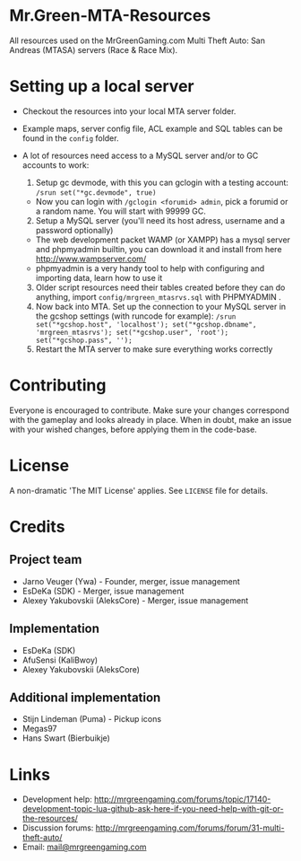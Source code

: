 # Mr.Green-MTA-Resources
All resources used on the MrGreenGaming.com Multi Theft Auto: San Andreas (MTASA) servers (Race &amp; Race Mix).
# Setting up a local server
- Checkout the resources into your local MTA server folder.
- Example maps, server config file, ACL example and SQL tables can be found in the `config` folder.
- A lot of resources need access to a MySQL server and/or to GC accounts to work:

  1. Setup gc devmode, with this you can gclogin with a testing account: `/srun set("*gc.devmode", true)`
    * Now you can login with `/gclogin <forumid> admin`, pick a forumid or a random name. You will start with 99999 GC.
  2. Setup a MySQL server (you'll need its host adress, username and a password optionally)
    * The web development packet WAMP (or XAMPP) has a mysql server and phpmyadmin builtin, you can download it and install from here http://www.wampserver.com/
    * phpmyadmin is a very handy tool to help with configuring and importing data, learn how to use it
  3. Older script resources need their tables created before they can do anything, import `config/mrgreen_mtasrvs.sql` with PHPMYADMIN .
  4. Now back into MTA. Set up the connection to your MySQL server in the gcshop settings (with runcode for example): `/srun set("*gcshop.host", 'localhost'); set("*gcshop.dbname", 'mrgreen_mtasrvs'); set("*gcshop.user", 'root'); set("*gcshop.pass", '');`
  5. Restart the MTA server to make sure everything works correctly
	
# Contributing
Everyone is encouraged to contribute. Make sure your changes correspond with the gameplay and looks already in place. When in doubt, make an issue with your wished changes, before applying them in the code-base.

# License
A non-dramatic 'The MIT License' applies. See `LICENSE` file for details.

# Credits
## Project team
* Jarno Veuger (Ywa) - Founder, merger, issue management
* EsDeKa (SDK) - Merger, issue management
* Alexey Yakubovskii (AleksCore) - Merger, issue management

## Implementation
* EsDeKa (SDK)
* AfuSensi (KaliBwoy)
* Alexey Yakubovskii (AleksCore)

## Additional implementation
* Stijn Lindeman (Puma) - Pickup icons
* Megas97
* Hans Swart (Bierbuikje)

# Links
* Development help: http://mrgreengaming.com/forums/topic/17140-development-topic-lua-github-ask-here-if-you-need-help-with-git-or-the-resources/
* Discussion forums: http://mrgreengaming.com/forums/forum/31-multi-theft-auto/
* Email: mail@mrgreengaming.com
